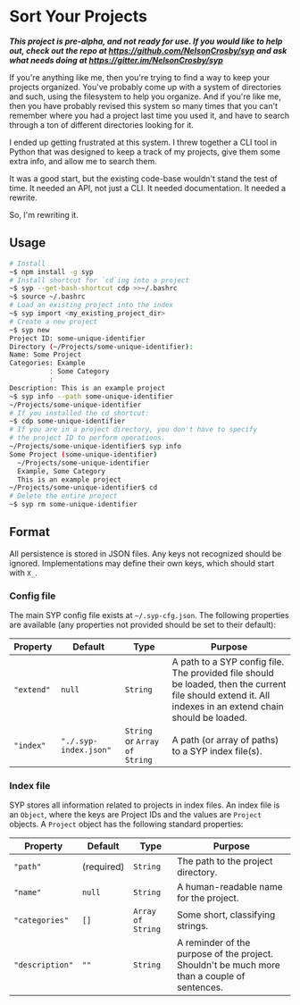 # Sort Your Projects

**_This project is pre-alpha, and not ready for use. If you
would like to help out, check out the repo at
https://github.com/NelsonCrosby/syp and ask what needs doing
at https://gitter.im/NelsonCrosby/syp_**

If you're anything like me, then you're trying to find a way to
keep your projects organized. You've probably come up with a
system of directories and such, using the filesystem to help you
organize. And if you're like me, then you have probably revised
this system so many times that you can't remember where you had a
project last time you used it, and have to search through a ton
of different directories looking for it.

I ended up getting frustrated at this system. I threw together a
CLI tool in Python that was designed to keep a track of my
projects, give them some extra info, and allow me to search them.

It was a good start, but the existing code-base wouldn't stand
the test of time. It needed an API, not just a CLI. It needed
documentation. It needed a rewrite.

So, I'm rewriting it.


## Usage

```bash
# Install
~$ npm install -g syp
# Install shortcut for `cd`ing into a project
~$ syp --get-bash-shortcut cdp >>~/.bashrc
~$ source ~/.bashrc
# Load an existing project into the index
~$ syp import <my_existing_project_dir>
# Create a new project
~$ syp new
Project ID: some-unique-identifier
Directory (~/Projects/some-unique-identifier):
Name: Some Project
Categories: Example
          : Some Category
          :
Description: This is an example project
~$ syp info --path some-unique-identifier
~/Projects/some-unique-identifier
# If you installed the cd shortcut:
~$ cdp some-unique-identifier
# If you are in a project directory, you don't have to specify
# the project ID to perform operations.
~/Projects/some-unique-identifier$ syp info
Some Project (some-unique-identifier)
  ~/Projects/some-unique-identifier
  Example, Some Category
  This is an example project
~/Projects/some-unique-identifier$ cd
# Delete the entire project
~$ syp rm some-unique-identifier
```


## Format

All persistence is stored in JSON files. Any keys not
recognized should be ignored. Implementations may define their
own keys, which should start with `X_`.


### Config file

The main SYP config file exists at `~/.syp-cfg.json`. The
following properties are available (any properties not provided
should be set to their default):

| Property | Default | Type | Purpose |
| --- | --- | --- | --- |
| `"extend"` | `null` | `String` | A path to a SYP config file. The provided file should be loaded, then the current file should extend it. All indexes in an extend chain should be loaded. |
| `"index"` | `"./.syp-index.json"` | `String` or `Array of String` | A path (or array of paths) to a SYP index file(s). |


### Index file

SYP stores all information related to projects in index files.
An index file is an `Object`, where the keys are Project IDs
and the values are `Project` objects. A `Project` object has
the following standard properties:

| Property | Default | Type | Purpose |
| --- | --- | --- | --- |
| `"path"` | (required) | `String` | The path to the project directory. |
| `"name"` | `null` | `String` | A human-readable name for the project. |
| `"categories"` | `[]` | `Array of String` | Some short, classifying strings. |
| `"description"` | `""` | `String` | A reminder of the purpose of the project. Shouldn't be much more than a couple of sentences. |
